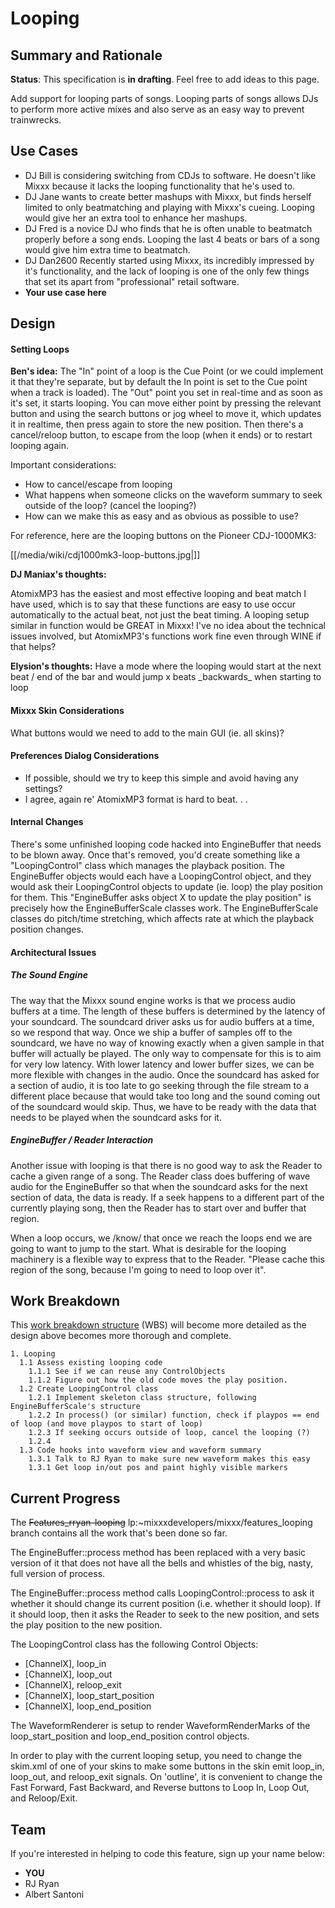 # Looping

## Summary and Rationale

**Status**: This specification is **in drafting**. Feel free to add
ideas to this page.

Add support for looping parts of songs. Looping parts of songs allows
DJs to perform more active mixes and also serve as an easy way to
prevent trainwrecks.

## Use Cases

  - DJ Bill is considering switching from CDJs to software. He doesn't
    like Mixxx because it lacks the looping functionality that he's used
    to.
  - DJ Jane wants to create better mashups with Mixxx, but finds herself
    limited to only beatmatching and playing with Mixxx's cueing.
    Looping would give her an extra tool to enhance her mashups.
  - DJ Fred is a novice DJ who finds that he is often unable to
    beatmatch properly before a song ends. Looping the last 4 beats or
    bars of a song would give him extra time to beatmatch.
  - DJ Dan2600 Recently started using Mixxx, its incredibly impressed by
    it's functionality, and the lack of looping is one of the only few
    things that set its apart from "professional" retail software. 
  - **Your use case here**

## Design

#### Setting Loops

**Ben's idea:** The "In" point of a loop is the Cue Point (or we could
implement it that they're separate, but by default the In point is set
to the Cue point when a track is loaded). The "Out" point you set in
real-time and as soon as it's set, it starts looping. You can move
either point by pressing the relevant button and using the search
buttons or jog wheel to move it, which updates it in realtime, then
press again to store the new position. Then there's a cancel/reloop
button, to escape from the loop (when it ends) or to restart looping
again.

Important considerations:

  - How to cancel/escape from looping
  - What happens when someone clicks on the waveform summary to seek
    outside of the loop? (cancel the looping?)
  - How can we make this as easy and as obvious as possible to use?

For reference, here are the looping buttons on the Pioneer CDJ-1000MK3:

[[/media/wiki/cdj1000mk3-loop-buttons.jpg|]]

**DJ Maniax's thoughts:**

AtomixMP3 has the easiest and most effective looping and beat match I
have used, which is to say that these functions are easy to use occur
automatically to the actual beat, not just the beat timing. A looping
setup similar in function would be GREAT in Mixxx\! I've no idea about
the technical issues involved, but AtomixMP3's functions work fine even
through WINE if that helps?

**Elysion's thoughts:** Have a mode where the looping would start at the
next beat / end of the bar and would jump x beats \_backwards\_ when
starting to loop

#### Mixxx Skin Considerations

What buttons would we need to add to the main GUI (ie. all skins)?

#### Preferences Dialog Considerations

  - If possible, should we try to keep this simple and avoid having any
    settings?
  - I agree, again re' AtomixMP3 format is hard to beat. . .

#### Internal Changes

There's some unfinished looping code hacked into EngineBuffer that needs
to be blown away. Once that's removed, you'd create something like a
"LoopingControl" class which manages the playback position. The
EngineBuffer objects would each have a LoopingControl object, and they
would ask their LoopingControl objects to update (ie. loop) the play
position for them. This "EngineBuffer asks object X to update the play
position" is precisely how the EngineBufferScale classes work. The
EngineBufferScale classes do pitch/time stretching, which affects rate
at which the playback position changes.

#### Architectural Issues

##### The Sound Engine

The way that the Mixxx sound engine works is that we process audio
buffers at a time. The length of these buffers is determined by the
latency of your soundcard. The soundcard driver asks us for audio
buffers at a time, so we respond that way. Once we ship a buffer of
samples off to the soundcard, we have no way of knowing exactly when a
given sample in that buffer will actually be played. The only way to
compensate for this is to aim for very low latency. With lower latency
and lower buffer sizes, we can be more flexible with changes in the
audio. Once the soundcard has asked for a section of audio, it is too
late to go seeking through the file stream to a different place because
that would take too long and the sound coming out of the soundcard would
skip. Thus, we have to be ready with the data that needs to be played
when the soundcard asks for it.

##### EngineBuffer / Reader Interaction

Another issue with looping is that there is no good way to ask the
Reader to cache a given range of a song. The Reader class does buffering
of wave audio for the EngineBuffer so that when the soundcard asks for
the next section of data, the data is ready. If a seek happens to a
different part of the currently playing song, then the Reader has to
start over and buffer that region.

When a loop occurs, we /know/ that once we reach the loops end we are
going to want to jump to the start. What is desirable for the looping
machinery is a flexible way to express that to the Reader. "Please cache
this region of the song, because I'm going to need to loop over it".

## Work Breakdown

This [work breakdown
structure](http://en.wikipedia.org/wiki/Work_breakdown_structure) (WBS)
will become more detailed as the design above becomes more thorough and
complete.

    1. Looping
      1.1 Assess existing looping code
        1.1.1 See if we can reuse any ControlObjects
        1.1.2 Figure out how the old code moves the play position.
      1.2 Create LoopingControl class
        1.2.1 Implement skeleton class structure, following EngineBufferScale's structure 
        1.2.2 In process() (or similar) function, check if playpos == end of loop (and move playpos to start of loop)
        1.2.3 If seeking occurs outside of loop, cancel the looping (?)
        1.2.4 
      1.3 Code hooks into waveform view and waveform summary
        1.3.1 Talk to RJ Ryan to make sure new waveform makes this easy
        1.3.1 Get loop in/out pos and paint highly visible markers

## Current Progress

The ~~Features\_rryan-looping~~
lp:\~mixxxdevelopers/mixxx/features\_looping branch contains all the
work that's been done so far.

The EngineBuffer::process method has been replaced with a very basic
version of it that does not have all the bells and whistles of the big,
nasty, full version of process.

The EngineBuffer::process method calls LoopingControl::process to ask it
whether it should change its current position (i.e. whether it should
loop). If it should loop, then it asks the Reader to seek to the new
position, and sets the play position to the new position.

The LoopingControl class has the following Control Objects:

  - \[ChannelX\], loop\_in 
  - \[ChannelX\], loop\_out
  - \[ChannelX\], reloop\_exit 
  - \[ChannelX\], loop\_start\_position
  - \[ChannelX\], loop\_end\_position

The WaveformRenderer is setup to render WaveformRenderMarks of the
loop\_start\_position and loop\_end\_position control objects.

In order to play with the current looping setup, you need to change the
skim.xml of one of your skins to make some buttons in the skin emit
loop\_in, loop\_out, and reloop\_exit signals. On 'outline', it is
convenient to change the Fast Forward, Fast Backward, and Reverse
buttons to Loop In, Loop Out, and Reloop/Exit.

## Team

If you're interested in helping to code this feature, sign up your name
below:

  - **YOU**
  - RJ Ryan
  - Albert Santoni
